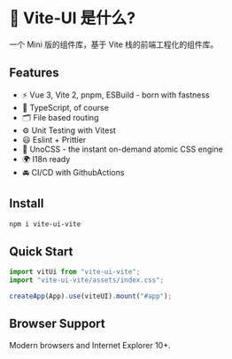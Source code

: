 # 🔨 Vite-UI 是什么?

一个 Mini 版的组件库，基于 Vite 栈的前端工程化的组件库。

## Features

- ⚡️ Vue 3, Vite 2, pnpm, ESBuild - born with fastness
- 🦾 TypeScript, of course
- 🗂 File based routing
- ⚙️ Unit Testing with Vitest
- 😃 Eslint + Prittier
- 🎨 UnoCSS - the instant on-demand atomic CSS engine
- 🌍 I18n ready
- 🚘 CI/CD with GithubActions

## Install

```bash
npm i vite-ui-vite
```

## Quick Start

```js
import vitUi from "vite-ui-vite";
import "vite-ui-vite/assets/index.css";

createApp(App).use(viteUI).mount("#app");
```

## Browser Support

Modern browsers and Internet Explorer 10+.
